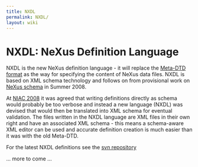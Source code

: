 ```yaml
---
title: NXDL
permalink: NXDL/
layout: wiki
---
```


NXDL: NeXus Definition Language
===============================

NXDL is the new NeXus definition language - it will replace the
[Meta-DTD format](Metaformat "wikilink") as the way for specifying the
content of NeXus data files. NXDL is based on XML schema technology and
follows on from provisional work on [NeXus schema](Schema "wikilink") in
Summer 2008.

At [NIAC 2008](Media:NIAC2008_minutes.pdf "wikilink") it was agreed that
writing definitions directly as schema would probably be too verbose and
instead a new language (NXDL) was devised that would then be translated
into XML schema for eventual validation. The files written in the NXDL
language are XML files in their own right and have an associated XML
schema - this means a schema-aware XML editor can be used and accurate
definition creation is much easier than it was with the old Meta-DTD.

For the latest NXDL definitions see the [svn
repository](http://trac.nexusformat.org/definitions/browser/trunk)

... more to come ...
